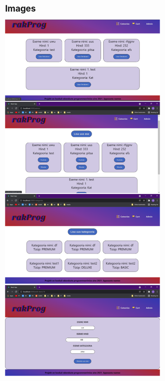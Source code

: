# Images

![pic](./img/Screenshot1.png)
![pic](./img/Screenshot2.png)
![pic](./img/Screenshot3.png)
![pic](./img/Screenshot4.png)